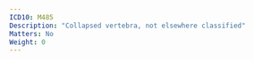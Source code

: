 ```yaml
---
ICD10: M485
Description: "Collapsed vertebra, not elsewhere classified"
Matters: No
Weight: 0
---
```


